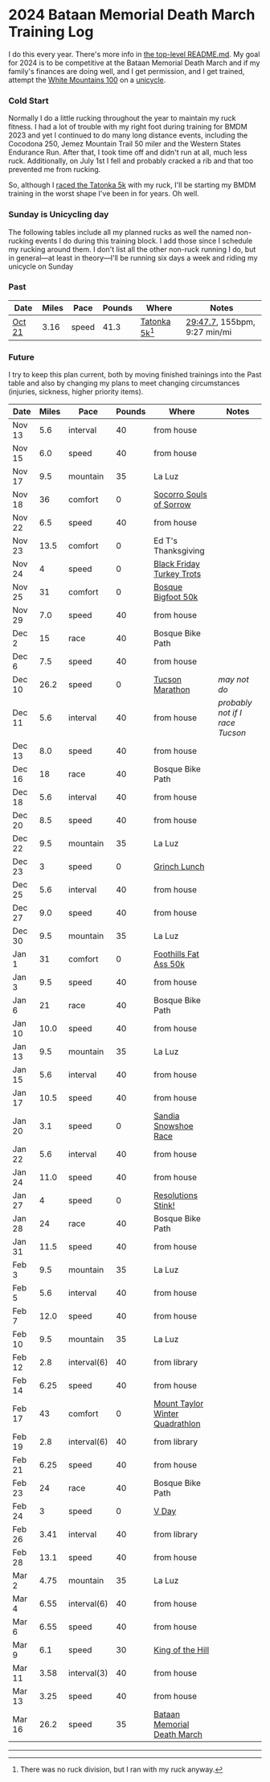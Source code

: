 # 2024 Bataan Memorial Death March Training Log

I do this every year.  There's more info in [the top-level
README.md](README.md).  My goal for 2024 is to be competitive at the
Bataan Memorial Death March and if my family's finances are doing
well, and I get permission, and I get trained, attempt the [White
Mountains 100](https://wm100.endurancenorth.org/) on a
[unicycle](https://ctm.github.io/docs/yld/unicycling.html).


### Cold Start

Normally I do a little rucking throughout the year to maintain my ruck
fitness.  I had a lot of trouble with my right foot during training
for BMDM 2023 and yet I continued to do many long distance events,
including the Cocodona 250, Jemez Mountain Trail 50 miler and the
Western States Endurance Run.  After that, I took time off and didn't
run at all, much less ruck. Additionally, on July 1st I fell and
probably cracked a rib and that too prevented me from rucking.

So, although I [raced the Tatonka
5k](https://ctm.github.io/docs/yld/running/past/2023/tatonka_5k.html)
with my ruck, I'll be starting my BMDM training in the worst shape
I've been in for years. Oh well.

### Sunday is Unicycling day

The following tables include all my planned rucks as well the named
non-rucking events I do during this training block.  I add those since
I schedule my rucking around them.  I don't list all the other
non-ruck running I do, but in general&mdash;at least in
theory&mdash;I'll be running six days a week and riding my unicycle on
Sunday

### Past
|Date|Miles|Pace|Pounds|Where|Notes|
|----|-----|----|------|-----|-----|
|<a name="oct-21" href="https://www.strava.com/activities/10079475107">Oct 21</a>|3.16|speed|41.3|[Tatonka 5k](https://www.core-crew.com/tatonka-5-10k-run)[^1]|[29:47.7](https://www.webscorer.com/racedetails?raceid=332932&did=415087), 155bpm, 9:27 min/mi|


### Future

I try to keep this plan current, both by moving finished trainings
into the Past table and also by changing my plans to meet changing
circumstances (injuries, sickness, higher priority items).

|Date|Miles|Pace|Pounds|Where|Notes|
|----|-----|----|------|-----|-----|
|Nov 13|5.6|interval|40|from house||
|Nov 15|6.0|speed|40|from house||
|Nov 17|9.5|mountain|35|La Luz||
|Nov 18|36|comfort|0|[Socorro Souls of Sorrow](https://www.socorrotrailrunningseries.com/socorrosoulsofsorrow)||
|Nov 22|6.5|speed|40|from house||
|Nov 23|13.5|comfort|0|Ed T's Thanksgiving||
|Nov 24|4|speed|0|[Black Friday Turkey Trots](https://www.facebook.com/events/243804552011808)||
|Nov 25|31|comfort|0|[Bosque Bigfoot 50k](https://ultrasignup.com/register.aspx?did=105828)||
|Nov 29|7.0|speed|40|from house||
|Dec 2|15|race|40|Bosque Bike Path||
|Dec 6|7.5|speed|40|from house||
|Dec 10|26.2|speed|0|[Tucson Marathon](https://www.tucsonmarathon.com/)|_may not do_|
|Dec 11|5.6|interval|40|from house|_probably not if I race Tucson_|
|Dec 13|8.0|speed|40|from house||
|Dec 16|18|race|40|Bosque Bike Path||
|Dec 18|5.6|interval|40|from house||
|Dec 20|8.5|speed|40|from house||
|Dec 22|9.5|mountain|35|La Luz||
|Dec 23|3|speed|0|[Grinch Lunch](https://www.facebook.com/events/712962300691876/)||
|Dec 25|5.6|interval|40|from house||
|Dec 27|9.0|speed|40|from house||
|Dec 30|9.5|mountain|35|La Luz||
|Jan 1|31|comfort|0|[Foothills Fat Ass 50k](https://newmexicofa50k.wordpress.com/foothills-50k/)||
|Jan 3|9.5|speed|40|from house||
|Jan 6|21|race|40|Bosque Bike Path||
|Jan 10|10.0|speed|40|from house||
|Jan 13|9.5|mountain|35|La Luz||
|Jan 15|5.6|interval|40|from house||
|Jan 17|10.5|speed|40|from house||
|Jan 20|3.1|speed|0|[Sandia Snowshoe Race](https://friendsofthesandias.org/snowshoe-race/)||
|Jan 22|5.6|interval|40|from house||
|Jan 24|11.0|speed|40|from house||
|Jan 27|4|speed|0|[Resolutions Stink!](https://www.facebook.com/events/872821074469922)||
|Jan 28|24|race|40|Bosque Bike Path||
|Jan 31|11.5|speed|40|from house||
|Feb 3|9.5|mountain|35|La Luz||
|Feb 5|5.6|interval|40|from house||
|Feb 7|12.0|speed|40|from house||
|Feb 10|9.5|mountain|35|La Luz||
|Feb 12|2.8|interval(6)|40|from library||
|Feb 14|6.25|speed|40|from house||
|Feb 17|43|comfort|0|[Mount Taylor Winter Quadrathlon](https://www.mttaylorquad.org/)||
|Feb 19|2.8|interval(6)|40|from library||
|Feb 21|6.25|speed|40|from house||
|Feb 23|24|race|40|Bosque Bike Path||
|Feb 24|3|speed|0|[V Day](https://www.facebook.com/events/881226833603206)||
|Feb 26|3.41|interval|40|from library||
|Feb 28|13.1|speed|40|from house||
|Mar 2|4.75|mountain|35|La Luz||
|Mar 4|6.55|interval(6)|40|from house||
|Mar 6|6.55|speed|40|from house||
|Mar 9|6.1|speed|30|[King of the Hill](https://www.loslunasnm.gov/721/King-of-the-Hill)||
|Mar 11|3.58|interval(3)|40|from house||
|Mar 13|3.25|speed|40|from house||
|Mar 16|26.2|speed|35|[Bataan Memorial Death March](https://bataanmarch.com/)||

<hr/>

[^1]: There was no ruck division, but I ran with my ruck anyway.
